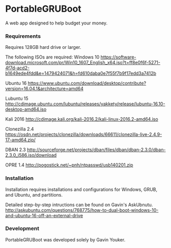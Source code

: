 # PortableGRUBoot

A web app designed to help budget your money.

### Requirements

Requires 128GB hard drive or larger.

The following ISOs are required:
   Windows 10 https://software-download.microsoft.com/pr/Win10_1607_English_x64.iso?t=ff8e0f6f-5271-4f7d-acd2-b1649ede4fdd&e=1479424071&h=fd610daba0e7f55f7b9f17edd3a7412b
   
   Ubuntu 16 https://www.ubuntu.com/download/desktop/contribute?version=16.04.1&architecture=amd64
   
   Lubuntu 15 http://cdimage.ubuntu.com/lubuntu/releases/yakkety/release/lubuntu-16.10-desktop-amd64.iso
   
   Kali 2016 http://cdimage.kali.org/kali-2016.2/kali-linux-2016.2-amd64.iso
   
   Clonezilla 2.4 https://osdn.net/projects/clonezilla/downloads/66611/clonezilla-live-2.4.9-17-amd64.zip/
   
   DBAN 2.3 http://sourceforge.net/projects/dban/files/dban/dban-2.3.0/dban-2.3.0_i586.iso/download
   
   OPRE 1.4 http://pogostick.net/~pnh/ntpasswd/usb140201.zip
   
### Installation

Installation requires installations and configurations for Windows, GRUB, and Ubuntu, and partitions. 

Detailed step-by-step intructions can be found on Gavin's AskUbnutu. http://askubuntu.com/questions/768775/how-to-dual-boot-windows-10-and-ubuntu-16-off-an-external-drive

### Development

PortableGRUBoot was developed solely by Gavin Youker.
